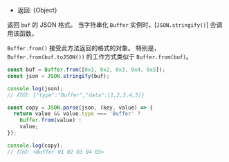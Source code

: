 <!-- YAML
added: v0.9.2
-->

* 返回: {Object}

返回 `buf` 的 JSON 格式。
当字符串化 `Buffer` 实例时，[`JSON.stringify()`] 会调用该函数。

`Buffer.from()` 接受此方法返回的格式的对象。 
特别是，`Buffer.from(buf.toJSON())` 的工作方式类似于 `Buffer.from(buf)`。

```js
const buf = Buffer.from([0x1, 0x2, 0x3, 0x4, 0x5]);
const json = JSON.stringify(buf);

console.log(json);
// 打印: {"type":"Buffer","data":[1,2,3,4,5]}

const copy = JSON.parse(json, (key, value) => {
  return value && value.type === 'Buffer' ?
    Buffer.from(value) :
    value;
});

console.log(copy);
// 打印: <Buffer 01 02 03 04 05>
```

